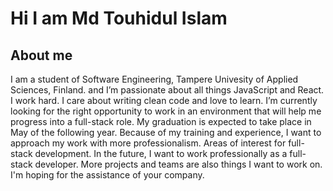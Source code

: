 # Hi I am Md Touhidul Islam

## About me

I am a student of Software Engineering, Tampere Univesity of Applied Sciences, Finland. and I’m passionate about all things JavaScript and React. I work hard. I care about writing clean code and love to learn. I’m currently looking for the right opportunity to work in an environment that will help me progress into a full-stack role. My graduation is expected to take place in May of the following year. Because of my training and experience, I want to approach my work with more professionalism. Areas of interest for full-stack development. In the future, I want to work professionally as a full-stack developer. More projects and teams are also things I want to work on. I'm hoping for the assistance of your company.
